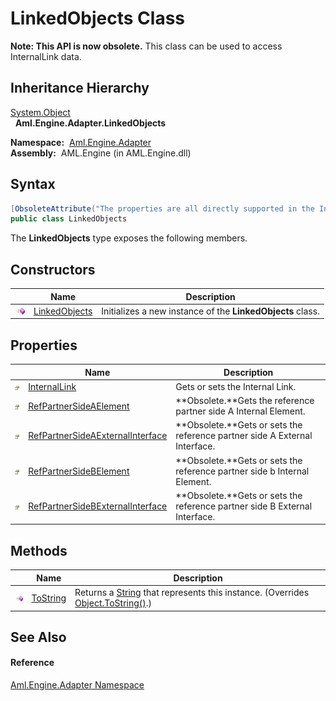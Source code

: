LinkedObjects Class
===================


**Note: This API is now obsolete.**
This class can be used to access InternalLink data.


Inheritance Hierarchy
---------------------
[System.Object][1]  
  **Aml.Engine.Adapter.LinkedObjects**  

  **Namespace:**  [Aml.Engine.Adapter][2]  
  **Assembly:**  AML.Engine (in AML.Engine.dll)

Syntax
------

```csharp
[ObsoleteAttribute("The properties are all directly supported in the InternalLinkType itself.")]
public class LinkedObjects
```

The **LinkedObjects** type exposes the following members.


Constructors
------------

                 | Name               | Description                                                
---------------- | ------------------ | ---------------------------------------------------------- 
![Public method] | [LinkedObjects][3] | Initializes a new instance of the **LinkedObjects** class. 


Properties
----------

                   | Name                                  | Description                                                                
------------------ | ------------------------------------- | -------------------------------------------------------------------------- 
![Public property] | [InternalLink][4]                     | Gets or sets the Internal Link.                                            
![Public property] | [RefPartnerSideAElement][5]           | **Obsolete.**Gets the reference partner side A Internal Element.           
![Public property] | [RefPartnerSideAExternalInterface][6] | **Obsolete.**Gets or sets the reference partner side A External Interface. 
![Public property] | [RefPartnerSideBElement][7]           | **Obsolete.**Gets or sets the reference partner side b Internal Element.   
![Public property] | [RefPartnerSideBExternalInterface][8] | **Obsolete.**Gets or sets the reference partner side B External Interface. 


Methods
-------

                 | Name          | Description                                                                                
---------------- | ------------- | ------------------------------------------------------------------------------------------ 
![Public method] | [ToString][9] | Returns a [String][10] that represents this instance. (Overrides [Object.ToString()][11].) 


See Also
--------

#### Reference
[Aml.Engine.Adapter Namespace][2]  

[1]: https://docs.microsoft.com/dotnet/api/system.object
[2]: ../README.md
[3]: _ctor.md
[4]: InternalLink.md
[5]: RefPartnerSideAElement.md
[6]: RefPartnerSideAExternalInterface.md
[7]: RefPartnerSideBElement.md
[8]: RefPartnerSideBExternalInterface.md
[9]: ToString.md
[10]: https://docs.microsoft.com/dotnet/api/system.string
[11]: https://docs.microsoft.com/dotnet/api/system.object.tostring#System_Object_ToString
[12]: https://www.automationml.org
[13]: ../../icons/logoShade.png
[Public method]: ../../icons/pubmethod.gif "Public method"
[Public property]: ../../icons/pubproperty.gif "Public property"